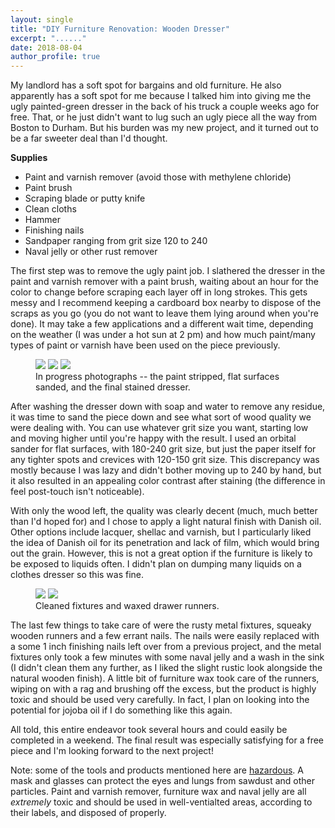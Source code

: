 ```yaml
---
layout: single
title: "DIY Furniture Renovation: Wooden Dresser"
excerpt: "......"
date: 2018-08-04
author_profile: true
---
```



My landlord has a soft spot for bargains and old furniture. He also apparently has a soft spot for me because I talked him into giving me the ugly painted-green dresser in the back of his truck a couple weeks ago for free. That, or he just didn't want to lug such an ugly piece all the way from Boston to Durham. But his burden was my new project, and it turned out to be a far sweeter deal than I'd thought.


**Supplies**

- Paint and varnish remover (avoid those with methylene chloride)
- Paint brush
- Scraping blade or putty knife
- Clean cloths
- Hammer
- Finishing nails
- Sandpaper ranging from grit size 120 to 240
- Naval jelly or other rust remover


The first step was to remove the ugly paint job. I slathered the dresser in the paint and varnish remover with a paint brush, waiting about an hour for the color to change before scraping each layer off in long strokes. This gets messy and I recommend keeping a cardboard box nearby to dispose of the scraps as you go (you do not want to leave them lying around when you're done). It may take a few applications and a different wait time, depending on the weather (I was under a hot sun at 2 pm) and how much paint/many types of paint or varnish have been used on the piece previously.   


<figure class="third">
	<a href="/assets/images/2018-08-04-dresser_project/paint_stripped.JPG"><img src="/assets/images/2018-08-04-dresser_project/paint_stripped.JPG"></a>
	<a href="/assets/images/2018-08-04-dresser_project/sanded.JPG"><img src="/assets/images/2018-08-04-dresser_project/sanded.JPG"></a>
	<a href="/assets/images/2018-08-04-dresser_project/stained.JPG"><img src="/assets/images/2018-08-04-dresser_project/stained.JPG"></a>
	<figcaption>In progress photographs -- the paint stripped, flat surfaces sanded, and the final stained dresser.</figcaption>
</figure>


After washing the dresser down with soap and water to remove any residue, it was time to sand the piece down and see what sort of wood quality we were dealing with. You can use whatever grit size you want, starting low and moving higher until you're happy with the result. I used an orbital sander for flat surfaces, with 180-240 grit size, but just the paper itself for any tighter spots and crevices with 120-150 grit size. This discrepancy was mostly because I was lazy and didn't bother moving up to 240 by hand, but it also resulted in an appealing color contrast after staining (the difference in feel post-touch isn't noticeable). 


With only the wood left, the quality was clearly decent (much, much better than I'd hoped for) and I chose to apply a light natural finish with Danish oil. Other options include lacquer, shellac and varnish, but I particularly liked the idea of Danish oil for its penetration and lack of film, which would bring out the grain. However, this is not a great option if the furniture is likely to be exposed to liquids often. I didn't plan on dumping many liquids on a clothes dresser so this was fine. 


<figure class="half">
    <a href="/assets/images/2018-08-04-dresser_project/fixtures.JPG"><img src="/assets/images/2018-08-04-dresser_project/fixtures.JPG"></a>
    <a href="/assets/images/2018-08-04-dresser_project/wax_runners.JPG"><img src="/assets/images/2018-08-04-dresser_project/wax_runners.JPG"></a>
    <figcaption>Cleaned fixtures and waxed drawer runners.</figcaption>
</figure>


The last few things to take care of were the rusty metal fixtures, squeaky wooden runners and a few errant nails. The nails were easily replaced with a some 1 inch finishing nails left over from a previous project, and the metal fixtures only took a few minutes with some naval jelly and a wash in the sink (I didn't clean them any further, as I liked the slight rustic look alongside the natural wooden finish). A little bit of furniture wax took care of the runners, wiping on with a rag and brushing off the excess, but the product is highly toxic and should be used very carefully. In fact, I plan on looking into the potential for jojoba oil if I do something like this again.


All told, this entire endeavor took several hours and could easily be completed in a weekend. The final result was especially satisfying for a free piece and I'm looking forward to the next project!


Note: some of the tools and products mentioned here are [hazardous](https://www.osha.gov/Publications/woodworking_hazards/osha3157.html). A mask and glasses can protect the eyes and lungs from sawdust and other particles. Paint and varnish remover, furniture wax and naval jelly are all _extremely_ toxic and should be used in well-ventialted areas, according to their labels, and disposed of properly.

